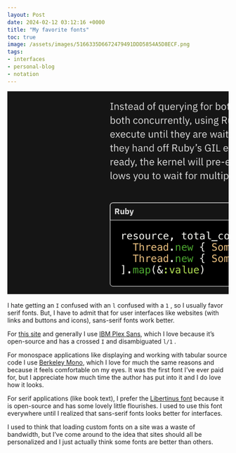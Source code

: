```yaml
---
layout: Post
date: 2024-02-12 03:12:16 +0000
title: "My favorite fonts"
toc: true
image: /assets/images/5166335D6672479491DDD5854A5D8ECF.png
tags:
- interfaces
- personal-blog
- notation
---
```


![](/assets/images/5166335D6672479491DDD5854A5D8ECF.png)

I hate getting an `I` confused with an `l` confused with a `1` , so I usually favor serif fonts\. But, I have to admit that for user interfaces like websites \(with links and buttons and icons\), sans\-serif fonts work better\.

For [this site](//about-this-site) and generally I use [IBM Plex Sans](https://www.ibm.com/plex/), which I love because it’s open\-source and has a crossed `I` and disambiguated `l/1` \.

For monospace applications like displaying and working with tabular source code I use [Berkeley Mono](https://berkeleygraphics.com/typefaces/berkeley-mono/), which I love for much the same reasons and because it feels comfortable on my eyes\. It was the first font I’ve ever paid for, but I appreciate how much time the author has put into it and I do love how it looks\.

For serif applications \(like book text\), I prefer the [Libertinus font](https://github.com/alerque/libertinus) because it is open\-source and has some lovely little flourishes\. I used to use this font everywhere until I realized that sans\-serif fonts looks better for interfaces\.

I used to think that loading custom fonts on a site was a waste of bandwidth, but I’ve come around to the idea that sites should all be personalized and I just actually think some fonts are better than others\.
